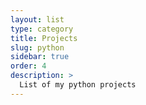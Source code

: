 ```yaml
---
layout: list
type: category
title: Projects
slug: python
sidebar: true
order: 4
description: >
  List of my python projects
---
```

